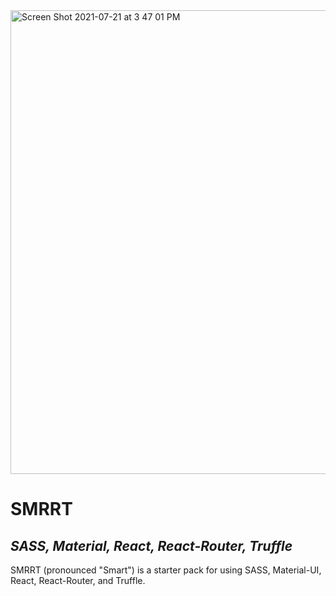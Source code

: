<img width="742" alt="Screen Shot 2021-07-21 at 3 47 01 PM" src="https://user-images.githubusercontent.com/464211/126550629-1cebfd23-c30c-4335-a76d-a297498180f8.png">

# SMRRT
## _SASS, Material, React, React-Router, Truffle_

SMRRT (pronounced "Smart") is a starter pack for using SASS, Material-UI, React, React-Router, and Truffle.

